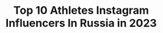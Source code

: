 ---
title: Top 10 Athletes Instagram Influencers In Russia in 2023
description: >-
  Find top athletes Instagram influencers in Russia in 2023. Most popular hashtags: #training #sport #instagood.
platform: Instagram
hits: 137
text_top: Discover the top-rated Instagram accounts on inBeat.
text_bottom: Our database aggregates 137 Instagram influencers like this in Russia for you to connect with.
profiles:
  - username: "m_alimsultanov75"
    fullname: >-
      Muhammad Alimsultanov МС 🇷🇺
    bio: >-
      Athlete
    location: "Russia"
    followers: 4851
    engagement: 729
    commentsToLikes: 0.062123
    id: ckap4owxp87ty0i78n7pfmwdr
    verified: false
    hashtags: "#akhmatboxing, #russianboxingfederation, #grozny, #moscow"
  - username: "sarkar.shaina"
    fullname: >-
      Shaina Sarkar
    bio: >-
      Athlete
    location: "Russia"
    followers: 108473
    engagement: 85
    commentsToLikes: 0.027231
    id: ck137ey6nb7ks0i19peo5p8gn
    verified: false
    hashtags: "#happiness, #beauty, #festivalseason, #delhi"
  - username: "krapivnikov11"
    fullname: >-
      ᴅᴀɴɪɪʟ ᴋʀᴀᴘɪᴠɴɪᴋᴏᴠ
    bio: >-
      ⚽️|footballer 🔥|Nike athlete/@nikefootball 💰|Реклама krapivnikov@didenok.com 🎥|YouTube канал Krap_team Залетаем по ссылке👇🏽
    location: "Russia"
    followers: 692598
    engagement: 740
    commentsToLikes: 0.044127
    id: ck6u76zavju7g0j71op94o31x
    verified: false
    hashtags: "#lglifeisgood, #lifeisgood, #lgxchapurin, #teamnike"
  - username: "dmitry_aliev"
    fullname: >-
      Dmitriy Aliev
    bio: >-
      From Russia 🇷🇺 Olympic athlete 2018. National - 🥉🥇 European -🥈🥇 JGPF - 🥇 JWC - 🥈 Youth Olympic - 🥉🥇 📧 / dimaaliev010699@gmail.com #teamrukavicin
    location: "Russia"
    followers: 32018
    engagement: 1570
    commentsToLikes: 0.027113
    id: ck8sysefyltq00j7866bum5tl
    verified: true
    hashtags: "#csgo, #isu, #rostelecomcup2019, #skateamerica2019"
  - username: "archie.aroyan"
    fullname: >-
      Archie Aroyan
    bio: >-
      Athlete Freerunning Parkour FIG Parkour Worldcup 🥇 World Urban Games 🥇 @rizu.project evgeny.aroyan@mail.ru English subtitles 👇
    location: "Russia"
    followers: 55261
    engagement: 1137
    commentsToLikes: 0.016252
    id: ck0u0hm5ktq2v0i195svyw5a1
    verified: false
    hashtags: "#training, #amazing, #houseofhighlights, #instagood"
  - username: "volkov_alex"
    fullname: >-
      Alexander Volkov
    bio: >-
      • UFC Heavyweight fighter • Part of @toyotarussia • Record 32-8 , 21 wins by TKO •Athlete @fightwear
    location: "Russia"
    followers: 225318
    engagement: 560
    commentsToLikes: 0.020985
    id: ck6u7fufgl9i70j71aeie1g3q
    verified: true
    hashtags: "#teamstrela, #fightwearru, #ufcrussia, #toyotarussia"
  - username: "jordanlarsson23"
    fullname: >-
      Jordan Larsson
    bio: >-
      Football player for Spartak Moscow 🔴⚪️⚽️ Nike Athlete
    location: "Russia"
    followers: 70996
    engagement: 1124
    commentsToLikes: 0.014167
    id: ck55ntger6xvf0i116sz15gzg
    verified: true
    hashtags: "#iwasntreadyforthehill, #blackouttuesday, #3pointsinthe"
  - username: "tulyakova_d"
    fullname: >-
      𝕯𝖆𝖗𝖎𝖆
    bio: >-
      Karate Athlete 🥋 National Team Russia 🇷🇺 @adidasrussia athlete
    location: "Russia"
    followers: 47804
    engagement: 1465
    commentsToLikes: 0.014391
    id: ck14kzgmbs3jy0i19t6dow856
    verified: false
    hashtags: "#yugsport, #sport, #enjoy, #sochi"
  - username: "kulichenko_elena"
    fullname: >-
      KULICHENKO ELENA
    bio: >-
      Track & Field athlete 🇷🇺 High jump | Moscow, Russia
    location: "Russia"
    followers: 9935
    engagement: 1702
    commentsToLikes: 0.019895
    id: ck8tdsavc4l970j78nfxeqfpj
    verified: false
    hashtags: "#run, #runninggirl, #runnersrussia, #trackandfield"
  - username: "nifontova13"
    fullname: >-
      Anastasiya Nifontova
    bio: >-
      🏍️ РАЛЛИ РЕЙДЫ / DAKAR 🇷🇺 🏆World Cup FIM WINNER 2015 🚩@toyotapushthelimit athlete 🚩MOTUL athlete 🚩Red Bull athlete по сотрудничеству в лс
    location: "Russia"
    followers: 36546
    engagement: 722
    commentsToLikes: 0.037968
    id: ck5py6ikeujyl0i11ggi38wz3
    verified: false
    hashtags: "#rav4, #toyotateamrussia, #showmustgoon, #michelinxicesnow"
---
